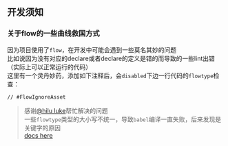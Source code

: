 ## 开发须知

### 关于flow的一些曲线救国方式

因为项目使用了`flow`，在开发中可能会遇到一些莫名其妙的问题  
比如说因为没有对应的declare或者declare的定义是错的而导致的一些lint出错（实际上可以正常运行的代码）  
这里有一个灵丹妙药，添加如下注释后，会`disabled`下边一行代码的`flowtype`检查：
```
// #FlowIgnoreAsset
```

> 感谢[@hilu luke](https://github.com/wszgxa)帮忙解决的问题  
> 一些`flowtype`类型的大小写不统一，导致`babel`编译一直失败，后来发现是关键字的原因  
> [docs here](https://flow.org/en/docs/types/functions/)  
